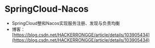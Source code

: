 # SpringCloud-Nacos
- SpringCloud整和Nacos实现服务注册、发现与负责均衡
- 博客：[https://blog.csdn.net/HACKERRONGGE/article/details/103905434](https://blog.csdn.net/HACKERRONGGE/article/details/103905434)
